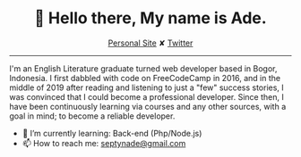 <h1 align="center">👋 Hello there, My name is Ade.</h1>
<p align="center">
  <a href="https://septynade.netlify.app">Personal Site</a> ✘ 
  <a href="https://twitter.com/septynade">Twitter</a>
</p>

---

I'm an English Literature graduate turned web developer based in Bogor, Indonesia. I first dabbled with code on FreeCodeCamp in 2016, and in the middle of 2019 after reading and listening to just a "few" success stories, I was convinced that I could become a professional developer. Since then, I have been continuously learning via courses and any other sources, with a goal in mind; to become a reliable developer.

- 🌱 I’m currently learning: Back-end (Php/Node.js)
- 📫 How to reach me: septynade@gmail.com
